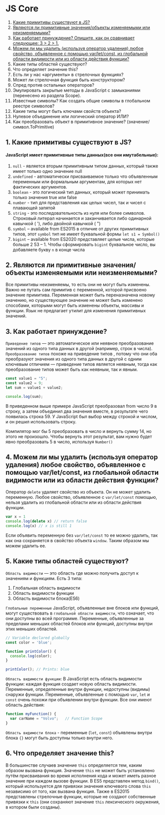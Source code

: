 # JS Core
1. [Какие примитивы существуют в JS?](#1.-kakie-primitivy-sushestvuyut-v-js)
2. [Являются ли примитивные значения/объекты изменяемыми или неизменяемыми?](#2.-yavlyayutsya-li-primitivnye-znacheniya-obekty-izmenyaemymi-ili-neizmenyaemymi)
3. [Как работает принуждение? Опишите, как он сравнивает следующее: 3 > 2 > 1.](#3.-kak-rabotaet-prinuzhdenie)
4. [Можем ли мы удалить (используя оператор удаления) любое свойство, объявленное с помощью var/let/const, из глобальной области видимости или из области действия функции?](#4.-mozhem-li-my-udalit-ispolzuya-operator-udaleniya-lyuboe-svoistvo-obyavlennoe-s-pomoshyu-var-let-c)
5. Какие типы областей существуют?
6. Что определяет значение this?
7. Есть ли у нас «аргументы» в стрелочных функциях?
8. Может ли стрелочная функция быть конструктором?
9. Спред против остальных операторов?
10. Эмулировать закрытые методы в JavaScript с замыканиями (перенесено из раздела Scope).
11. Известные символы? Как создать общие символы в глобальном реестре символов?
12. Какие типы могут быть ключами свойств объекта?
13. Нулевое объединение или логический оператор ИЛИ?
14. Как преобразовать объект в примитивное значение? (значение/символ.ToPrimitive)

## 1. Какие примитивы существуют в JS?
#### JavaScript имеет примитивные типы данных(все они имутабельные):
1. `null` - является вторым примитивным типом данных, который также имеет только одно значение null
2. `undefined` - автоматически присваиваемое только что объявленным переменным или формальным аргументам, для которых нет фактических аргументов.
3. `boolean` - это логический тип данных, который может принимать только значения true или false
4. `number` - тип для представления как целых чисел, так и чисел с плавающей запятой
5. `string` - это последовательность из нуля или более символов. Строковый литерал начинается и заканчивается либо одинарной кавычкой ( '), либо двойной кавычкой ( ")
6. `symbol` – available from ES2015  в отличие от других примитивных типов, этот `symbol` тип не имеет буквальной формы `let s1 = Symbol()`
7. `bigint` – available from ES2020 представляет целые числа, которые больше 2 53  – 1. Чтобы сформировать `bigint` буквальное число, вы добавляете букву `n` в конце числа

## 2. Являются ли примитивные значения/объекты изменяемыми или неизменяемыми?
Все примитивы неизменяемы, то есть они не могут быть изменены. 
Важно не путать сам примитив с переменной, которой присвоено значение примитива. 
Переменная может быть переназначена новому значению, но существующее значение не может быть изменено способами, 
которыми могут быть изменены объекты, массивы и функции. Язык не предлагает утилит для изменения примитивных значений.

## 3. Как работает принуждение?
`Приведение типов` — это автоматическое или неявное преобразование значений из одного типа данных 
в другой (например, строк в числа). `Преобразование типов` похоже на приведение типов , потому что они оба преобразуют
значения из одного типа данных в другой с одним ключевым отличием — приведение типов является неявным, 
тогда как преобразование типов может быть как неявным, так и явным.
```javascript
const value1 = "5";
const value2 = 9;
let sum = value1 + value2;

console.log(sum);
```
В приведенном выше примере JavaScript преобразовал from число 9 в строку, а затем объединил два значения вместе, 
в результате чего появилась строка 59. У JavaScript был выбор между строкой и числом, и он решил использовать строку.

Компилятор мог бы 5 преобразовать в число и вернуть сумму 14, но этого не произошло. 
Чтобы вернуть этот результат, вам нужно будет явно преобразовать 5 в число, используя `Number()`

## 4. Можем ли мы удалить (используя оператор удаления) любое свойство, объявленное с помощью var/let/const, из глобальной области видимости или из области действия функции?
Оператор `delete` удаляет свойство из объекта. Он не может удалить переменную. 
Любое свойство, объявленное с `var/let/const` помощью, нельзя удалить из глобальной области или из области действия функции.
```javascript
var x = 1
console.log(delete x) // return false
console.log(x) // x is still 1
```
Если объявить переменную без `var/let/const` то ее можно удалить, так как она сохраняется в свойство объекта `window`. 
Таким образом мы можем удалить ее. 

## 5. Какие типы областей существуют?
`Область видимости` — это область где можно получить доступ к значениям и функциям.
Есть 3 типа:
1. Глобальная область видимости
2. Область видимости функции
3. Область видимости блока(ES6)

`Глобальные переменные` JavaScript, объявленные вне блоков или функций, могут существовать в `глобальной области видимости`,
что означает, что они доступны во всей программе. 
Переменные, объявленные за пределами меньших областей блоков или функций, доступны внутри этих меньших областей.
```javascript
// Variable declared globally
const color = 'blue';

function printColor() {
  console.log(color);
}

printColor(); // Prints: blue
```
`Область видимости функции`:
В JavaScript есть область видимости функции: каждая функция создает новую область видимости.
Переменные, определенные внутри функции, недоступны (видимы) снаружи функции.
Переменные, объявленные с помощью `var`, `let` и `const` очень похожи при объявлении внутри функции.
Все они имеют область действия:
```javascript
function myFunction() {
  var carName = "Volvo";   // Function Scope
}
```
`Область видимости блока` - переменные (`let`, `const`) объявлены внутри блока `{}` могут быть доступны только внутри него.

## 6. Что определяет значение this?
В большинстве случаев значение `this` определяется тем, каким образом вызвана функция. 
Значение `this` не может быть установлено путём присваивания во время исполнения кода и может иметь разное значение 
при каждом вызове функции. В ES5 представлен метод `bind()`, который используется для привязки значения ключевого
слова `this` независимо от того, как вызвана функция. Также в ES2015 представлены стрелочные функции, которые не создают собственные привязки к `this` (они сохраняют значение `this` лексического окружения, в котором были созданы).
